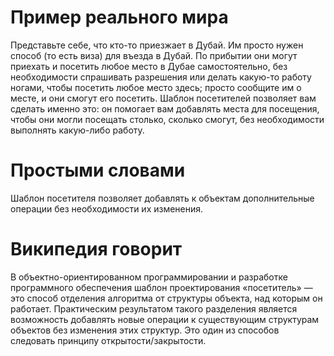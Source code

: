 # Пример реального мира
Представьте себе, что кто-то приезжает в Дубай. Им просто нужен способ (то есть виза) для въезда в Дубай. По прибытии они могут приехать и посетить любое место в Дубае самостоятельно, без необходимости спрашивать разрешения или делать какую-то работу ногами, чтобы посетить любое место здесь; просто сообщите им о месте, и они смогут его посетить. Шаблон посетителей позволяет вам сделать именно это: он помогает вам добавлять места для посещения, чтобы они могли посещать столько, сколько смогут, без необходимости выполнять какую-либо работу.
# Простыми словами
Шаблон посетителя позволяет добавлять к объектам дополнительные операции без необходимости их изменения.
# Википедия говорит
В объектно-ориентированном программировании и разработке программного обеспечения шаблон проектирования «посетитель» — это способ отделения алгоритма от структуры объекта, над которым он работает. Практическим результатом такого разделения является возможность добавлять новые операции к существующим структурам объектов без изменения этих структур. Это один из способов следовать принципу открытости/закрытости.
